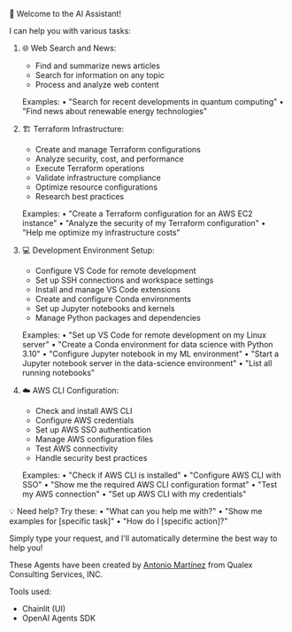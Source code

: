 👋 Welcome to the AI Assistant!

I can help you with various tasks:

1. 🌐 Web Search and News:
   - Find and summarize news articles
   - Search for information on any topic
   - Process and analyze web content
   
   Examples:
   • "Search for recent developments in quantum computing"
   • "Find news about renewable energy technologies"

2. 🏗️ Terraform Infrastructure:
   - Create and manage Terraform configurations
   - Analyze security, cost, and performance
   - Execute Terraform operations
   - Validate infrastructure compliance
   - Optimize resource configurations
   - Research best practices
   
   Examples:
   • "Create a Terraform configuration for an AWS EC2 instance"
   • "Analyze the security of my Terraform configuration"
   • "Help me optimize my infrastructure costs"

3. 💻 Development Environment Setup:
   - Configure VS Code for remote development
   - Set up SSH connections and workspace settings
   - Install and manage VS Code extensions
   - Create and configure Conda environments
   - Set up Jupyter notebooks and kernels
   - Manage Python packages and dependencies
   
   Examples:
   • "Set up VS Code for remote development on my Linux server"
   • "Create a Conda environment for data science with Python 3.10"
   • "Configure Jupyter notebook in my ML environment"
   • "Start a Jupyter notebook server in the data-science environment"
   • "List all running notebooks"

4. ☁️ AWS CLI Configuration:
   - Check and install AWS CLI
   - Configure AWS credentials
   - Set up AWS SSO authentication
   - Manage AWS configuration files
   - Test AWS connectivity
   - Handle security best practices
   
   Examples:
   • "Check if AWS CLI is installed"
   • "Configure AWS CLI with SSO"
   • "Show me the required AWS CLI configuration format"
   • "Test my AWS connection"
   • "Set up AWS CLI with my credentials"

💡 Need help? Try these:
• "What can you help me with?"
• "Show me examples for [specific task]"
• "How do I [specific action]?"

Simply type your request, and I'll automatically determine the best way to help you!

These Agents have been created by [Antonio Martínez](https://github.com/metantonio) from Qualex Consulting Services, INC.

Tools used:
 - Chainlit (UI)
 - OpenAI Agents SDK